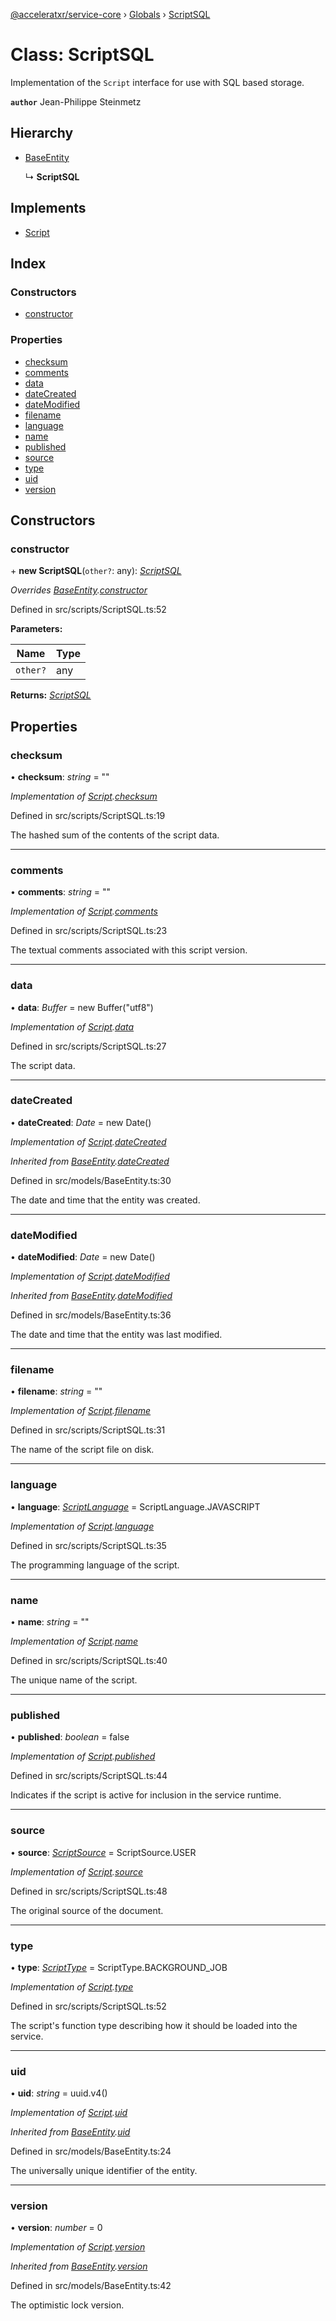 [@acceleratxr/service-core](../README.md) › [Globals](../globals.md) › [ScriptSQL](scriptsql.md)

# Class: ScriptSQL

Implementation of the `Script` interface for use with SQL based storage.

**`author`** Jean-Philippe Steinmetz

## Hierarchy

* [BaseEntity](baseentity.md)

  ↳ **ScriptSQL**

## Implements

* [Script](../interfaces/script.md)

## Index

### Constructors

* [constructor](scriptsql.md#constructor)

### Properties

* [checksum](scriptsql.md#checksum)
* [comments](scriptsql.md#comments)
* [data](scriptsql.md#data)
* [dateCreated](scriptsql.md#datecreated)
* [dateModified](scriptsql.md#datemodified)
* [filename](scriptsql.md#filename)
* [language](scriptsql.md#language)
* [name](scriptsql.md#name)
* [published](scriptsql.md#published)
* [source](scriptsql.md#source)
* [type](scriptsql.md#type)
* [uid](scriptsql.md#uid)
* [version](scriptsql.md#version)

## Constructors

###  constructor

\+ **new ScriptSQL**(`other?`: any): *[ScriptSQL](scriptsql.md)*

*Overrides [BaseEntity](baseentity.md).[constructor](baseentity.md#constructor)*

Defined in src/scripts/ScriptSQL.ts:52

**Parameters:**

Name | Type |
------ | ------ |
`other?` | any |

**Returns:** *[ScriptSQL](scriptsql.md)*

## Properties

###  checksum

• **checksum**: *string* = ""

*Implementation of [Script](../interfaces/script.md).[checksum](../interfaces/script.md#checksum)*

Defined in src/scripts/ScriptSQL.ts:19

The hashed sum of the contents of the script data.

___

###  comments

• **comments**: *string* = ""

*Implementation of [Script](../interfaces/script.md).[comments](../interfaces/script.md#comments)*

Defined in src/scripts/ScriptSQL.ts:23

The textual comments associated with this script version.

___

###  data

• **data**: *Buffer* = new Buffer("utf8")

*Implementation of [Script](../interfaces/script.md).[data](../interfaces/script.md#data)*

Defined in src/scripts/ScriptSQL.ts:27

The script data.

___

###  dateCreated

• **dateCreated**: *Date* = new Date()

*Implementation of [Script](../interfaces/script.md).[dateCreated](../interfaces/script.md#datecreated)*

*Inherited from [BaseEntity](baseentity.md).[dateCreated](baseentity.md#datecreated)*

Defined in src/models/BaseEntity.ts:30

The date and time that the entity was created.

___

###  dateModified

• **dateModified**: *Date* = new Date()

*Implementation of [Script](../interfaces/script.md).[dateModified](../interfaces/script.md#datemodified)*

*Inherited from [BaseEntity](baseentity.md).[dateModified](baseentity.md#datemodified)*

Defined in src/models/BaseEntity.ts:36

The date and time that the entity was last modified.

___

###  filename

• **filename**: *string* = ""

*Implementation of [Script](../interfaces/script.md).[filename](../interfaces/script.md#filename)*

Defined in src/scripts/ScriptSQL.ts:31

The name of the script file on disk.

___

###  language

• **language**: *[ScriptLanguage](../enums/scriptlanguage.md)* = ScriptLanguage.JAVASCRIPT

*Implementation of [Script](../interfaces/script.md).[language](../interfaces/script.md#language)*

Defined in src/scripts/ScriptSQL.ts:35

The programming language of the script.

___

###  name

• **name**: *string* = ""

*Implementation of [Script](../interfaces/script.md).[name](../interfaces/script.md#name)*

Defined in src/scripts/ScriptSQL.ts:40

The unique name of the script.

___

###  published

• **published**: *boolean* = false

*Implementation of [Script](../interfaces/script.md).[published](../interfaces/script.md#published)*

Defined in src/scripts/ScriptSQL.ts:44

Indicates if the script is active for inclusion in the service runtime.

___

###  source

• **source**: *[ScriptSource](../enums/scriptsource.md)* = ScriptSource.USER

*Implementation of [Script](../interfaces/script.md).[source](../interfaces/script.md#source)*

Defined in src/scripts/ScriptSQL.ts:48

The original source of the document.

___

###  type

• **type**: *[ScriptType](../enums/scripttype.md)* = ScriptType.BACKGROUND_JOB

*Implementation of [Script](../interfaces/script.md).[type](../interfaces/script.md#type)*

Defined in src/scripts/ScriptSQL.ts:52

The script's function type describing how it should be loaded into the service.

___

###  uid

• **uid**: *string* = uuid.v4()

*Implementation of [Script](../interfaces/script.md).[uid](../interfaces/script.md#uid)*

*Inherited from [BaseEntity](baseentity.md).[uid](baseentity.md#uid)*

Defined in src/models/BaseEntity.ts:24

The universally unique identifier of the entity.

___

###  version

• **version**: *number* = 0

*Implementation of [Script](../interfaces/script.md).[version](../interfaces/script.md#version)*

*Inherited from [BaseEntity](baseentity.md).[version](baseentity.md#version)*

Defined in src/models/BaseEntity.ts:42

The optimistic lock version.

